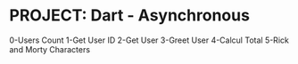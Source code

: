 # PROJECT: Dart - Asynchronous

0-Users Count
1-Get User ID
2-Get User
3-Greet User
4-Calcul Total
5-Rick and Morty Characters
